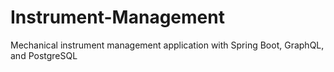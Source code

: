 # Instrument-Management
Mechanical instrument management application with Spring Boot, GraphQL, and PostgreSQL
